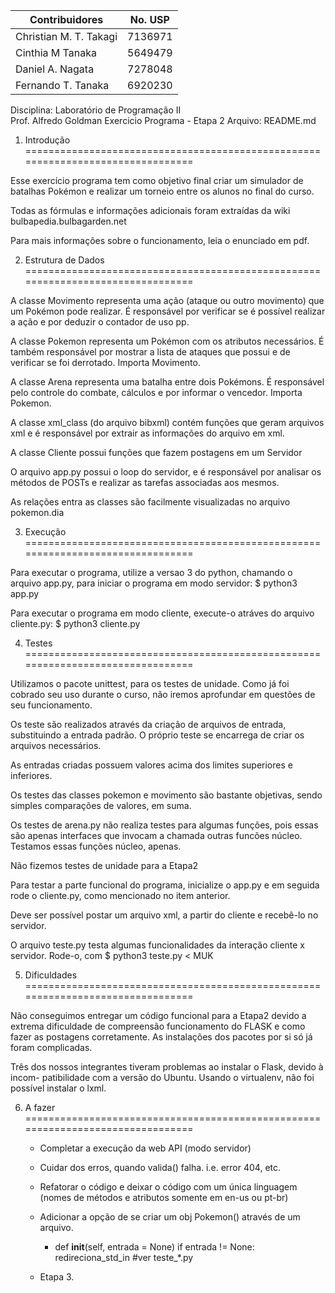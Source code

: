|Contribuidores              | No. USP |
|----------------------------|---------|
|Christian M. T. Takagi      | 7136971 |
|Cinthia M Tanaka            | 5649479 |
|Daniel A. Nagata            | 7278048 |
|Fernando T. Tanaka          | 6920230 |

Disciplina: Laboratório de Programação II       
Prof. Alfredo Goldman
Exercicio Programa - Etapa 2
Arquivo: README.md


1. Introdução
================================================================================

Esse exercício programa tem como objetivo final criar um simulador de batalhas
Pokémon e realizar um torneio entre os alunos no final do curso.

Todas as fórmulas e informações adicionais foram extraídas da 
wiki bulbapedia.bulbagarden.net

Para mais informações sobre o funcionamento, leia o enunciado em pdf.

2. Estrutura de Dados
================================================================================

A classe Movimento representa uma ação (ataque ou outro movimento) que um 
Pokémon pode realizar. É responsável por verificar se é possível realizar a ação
e por deduzir o contador de uso pp.

A classe Pokemon representa um Pokémon com os atributos necessários. É também
responsável por mostrar a lista de ataques que possui e de verificar se foi
derrotado. Importa Movimento.

A classe Arena representa uma batalha entre dois Pokémons. É responsável pelo
controle do combate, cálculos e por informar o vencedor. Importa Pokemon.

A classe xml_class (do arquivo bibxml) contém funções que geram arquivos xml
e é responsável por extrair as informações do arquivo em xml.

A classe Cliente possui funções que fazem postagens em um Servidor

O arquivo app.py possui o loop do servidor, e é responsável por analisar os
métodos de POSTs e realizar as tarefas associadas aos mesmos.

As relações entra as classes são facilmente visualizadas no arquivo pokemon.dia

3. Execução
================================================================================

Para executar o programa, utilize a versao 3 do python, chamando o arquivo app.py,
para iniciar o programa em modo servidor:
    $ python3 app.py

Para executar o programa em modo cliente, execute-o atráves do arquivo cliente.py:
    $ python3 cliente.py

4. Testes
================================================================================

Utilizamos o pacote unittest, para os testes de unidade. Como já foi cobrado
seu uso durante o curso, não iremos aprofundar em questões de seu funcionamento.

Os teste são realizados através da criação de arquivos de entrada, substituindo
a entrada padrão. O próprio teste se encarrega de criar os arquivos necessários.

As entradas criadas possuem valores acima dos limites superiores e inferiores.

Os testes das classes pokemon e movimento são bastante objetivas, sendo simples
comparações de valores, em suma.

Os testes de arena.py não realiza testes para algumas funções, pois essas
são apenas interfaces que invocam a chamada outras funcões núcleo. Testamos 
essas funções núcleo, apenas.

Não fizemos testes de unidade para a Etapa2

Para testar a parte funcional do programa, inicialize o app.py e em seguida
rode o cliente.py, como mencionado no item anterior.

Deve ser possível postar um arquivo xml, a partir do cliente e recebê-lo no
servidor.

O arquivo teste.py testa algumas funcionalidades da interação cliente x servidor.
Rode-o, com 
    $ python3 teste.py < MUK

5. Dificuldades
================================================================================

Não conseguimos entregar um código funcional para a Etapa2 devido a extrema 
dificuldade de compreensão funcionamento do FLASK e como fazer as postagens 
corretamente. As instalações dos pacotes por si só já foram complicadas.

Três dos nossos integrantes tiveram problemas ao instalar o Flask, devido à incom-
patibilidade com a versão do Ubuntu.
Usando o virtualenv, não foi possível instalar o lxml.



6. A fazer
================================================================================

   * Completar a execução da web API (modo servidor)
   * Cuidar dos erros, quando valida() falha. i.e. error 404, etc.
   * Refatorar o código e deixar o código com um única linguagem (nomes de
        métodos e atributos somente em en-us ou pt-br)
   * Adicionar a opção de se criar um obj Pokemon() através de um arquivo.
        - def __init__(self, entrada = None)
            if entrada != None: redireciona_std_in #ver teste_*.py
    
    
   * Etapa 3.

